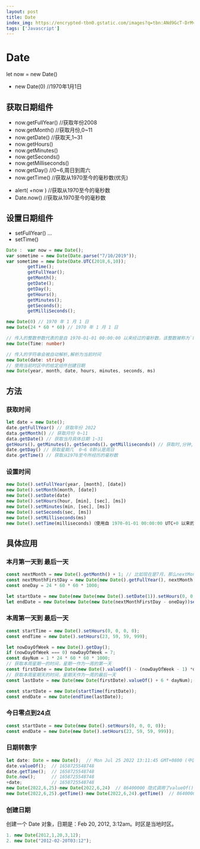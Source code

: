 ```yaml
---
layout: post
title: Date
index_img: https://encrypted-tbn0.gstatic.com/images?q=tbn:ANd9GcT-DrMvfXRpwdDe84ycvLVF5GVuRgdkk2DUfQ&usqp=CAU
tags: ['Javascript']
---
```

# Date
let now = new Date()
- new Date(0)  //1970年1月1日

## 获取日期组件
- now.getFullYear()  //获取年份2008
- now.getMonth()  //获取月份,0~11
- now.getDate()  //获取天,1~31
- now.getHours()
- now.getMinutes()
- now.getSeconds()
- now.getMilliseconds()
- now.getDay() //0~6,周日到周六
- now.getTime() //获取从1970至今的毫秒数(优先)
+ alert( +now ) //获取从1970至今的毫秒数
+ Date.now()  //获取从1970至今的毫秒数

## 设置日期组件
- setFullYear()
  ...
- setTime()

```js
Date :  var now = new Date();
var sometime = new Date(Date.parse("7/10/2019"));
var sometime = new Date(Date.UTC(2018,6,10));
		getTime();
		getFullYear();
		getMonth();
		getDate();
		getDay();
		getHours();
		getMinutes();
		getSeconds();
		getMilliSeconds();
```

```typescript
new Date(0) // 1970 年 1 月 1 日
new Date(24 * 60 * 60) // 1970 年 1 月 1 日

// 传入的整数参数代表的是自 1970-01-01 00:00:00 以来经过的毫秒数，该整数被称为`时间戳`。
new Date(Time: number)

// 传入的字符串会被自动解析,解析为当前时间
new Date(date: string)
// 使用当前时区中的给定组件创建日期
new Date(year, month, date, hours, minutes, seconds, ms)
```

## 方法

### 获取时间

```javascript
let date = new Date();
date.getFullYear() // 获取年份 2022
data.getMonth() // 获取月份 0~11
data.getDate() // 获取当月具体日期 1~31
getHours()，getMinutes()，getSeconds()，getMilliseconds() // 获取时,分钟,秒钟,毫秒
date.getDay() // 获取星期几  0~6 0默认是周日
date.getTime() // 获取从1970至今所经历的毫秒数
```

### 设置时间

```javascript
new Date().setFullYear(year, [month], [date])
new Date().setMonth(month, [date])
new Date().setDate(date)
new Date().setHours(hour, [min], [sec], [ms])
new Date().setMinutes(min, [sec], [ms])
new Date().setSeconds(sec, [ms])
new Date().setMilliseconds(ms)
new Date().setTime(milliseconds)（使用自 1970-01-01 00:00:00 UTC+0 以来的毫秒数来设置整个日期）
```

## 具体应用

### 本月第一天到 最后一天

```javascript
const nextMonth = new Date().getMonth() + 1; // 比如现在是7月，那么nextMonth === 7
const nextMonthFirstDay = new Date(new Date().getFullYear(), nextMonth, 1); 
const oneDay = 24 * 60 * 60 * 1000;

let startDate = new Date(new Date(new Date().setDate(1)).setHours(0, 0,0, 0));
let endDate = new Date(new Date(new Date(nextMonthFirstDay - oneDay))setHours(23, 59, 59, 999));
```

### 本周第一天到 最后一天

```javascript
const startTime = new Date().setHours(0, 0, 0, 0);
const endTime = new Date().setHours(23, 59, 59, 999);

let nowDayOfWeek = new Date().getDay();
if (nowDayOfWeek === 0) nowDayOfWeek = 7;
const dayNum = 1 * 24 * 60 * 60 * 1000;
// 获取本周星期一的时间，星期一作为一周的第一天
const firstDate = new Date(new Date().valueOf() - (nowDayOfWeek - 1) *dayNum);
// 获取本周星期天的时间，星期天作为一周的最后一天
const lastDate = new Date(new Date(firstDate).valueOf() + 6 * dayNum);

const startDate = new Date(startTime(firstDate));
const endDate = new Date(endTime(lastDate));
```

### 今日零点到24点

```javascript
const startDate = new Date(new Date().setHours(0, 0, 0, 0));
const endDate = new Date(new Date().setHours(23, 59, 59, 999));
```

### 日期转数字

```typescript
let date: Date = new Date();  // Mon Jul 25 2022 13:11:45 GMT+0800 (中国标准时间)
date.valueOf();  // 1658725548748
date.getTime();  // 1658725548748
Date.now();      // 1658725548748
+date;           // 1658725548748
new Date(2022,6,25)-new Date(2022,6,24)  // 86400000 隐式调用了valueOf() 方法
new Date(2022,6,25).getTime()-new Date(2022,6,24).getTime()  // 86400000 (性能比valueOf高)
```

### 创建日期

创建一个 Date 对象，日期是：Feb 20, 2012, 3:12am。时区是当地时区。

```javascript
1. new Date(2012,1,20,3,12);
2. new Date("2012-02-20T03:12");
```
